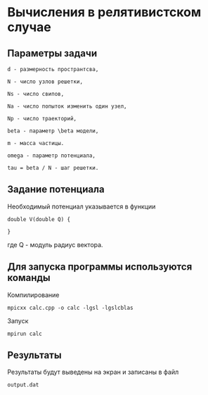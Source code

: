 # Вычисления в релятивистском случае

## Параметры задачи
```
d - размерность пространтсва,

N - число узлов решетки,

Ns - число свипов,

Na - число попыток изменить один узел,

Np - число траекторий,

beta - параметр \beta модели,

m - масса частицы.

omega - параметр потенциала,

tau = beta / N - шаг решетки.
```

## Задание потенциала
Необходимый потенциал указывается в функции
```
double V(double Q) {

}
```
где Q - модуль радиус вектора.

## Для запуска программы используются команды
Компилирование
```
mpicxx calc.cpp -o calc -lgsl -lgslcblas
```
Запуск
```
mpirun calc 
```

## Результаты
Результаты будут выведены на экран и записаны в файл
```
output.dat
```